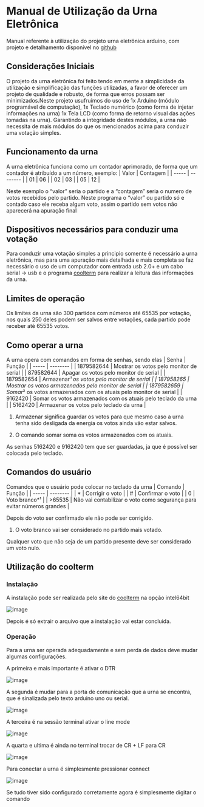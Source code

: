 # Manual de Utilização da Urna Eletrônica
Manual referente à utilização do projeto urna eletrônica arduino, com projeto e detalhamento disponível no [github](https://github.com/alguemla/urna-arduino)

## Considerações Iniciais
O projeto da urna eletrônica foi feito tendo em mente a simplicidade da utilização e simplificação das funções utilizadas, a favor de oferecer um projeto de qualidade e robusto, de forma que erros possam ser minimizados.Neste projeto usufruímos do uso de 1x Arduino (módulo programável de computação), 1x Teclado numérico (como forma de injetar informações na urna) 1x Tela LCD (como forma de retorno visual das ações tomadas na urna). Garantindo a integridade destes módulos, a urna não necessita de mais módulos do que os mencionados acima para conduzir uma votação simples.

## Funcionamento da urna
A urna eletrônica funciona como um contador aprimorado, de forma que um contador é atribuído a um número, exemplo:
| Valor	| Contagem |
| ----- | -------- |
| 01 | 06 |
| 02 | 03 |
| 05 | 12 |

Neste exemplo o “valor” seria o partido e a “contagem” seria o numero de votos recebidos pelo partido. Neste programa o “valor” ou partido só e contado caso ele receba algum voto, assim o partido sem votos não aparecerá na apuração final

## Dispositivos necessários para conduzir uma votação
Para conduzir uma votação simples a principio somente é necessário a urna eletrônica, mas para uma apuração mais detalhada e mais completa se faz necessário o uso de um computador com entrada usb 2.0+ e um cabo serial → usb e o programa [coolterm](https://freeware.the-meiers.org) para realizar a leitura das informações da urna.

## Limites de operação
Os limites da urna são 300 partidos com números até 65535 por votação, nos quais 250 deles podem ser salvos entre votações, cada partido pode receber até 65535 votos.

## Como operar a urna
A urna opera com comandos em forma de senhas, sendo elas
| Senha	| Função |
| ----- | -------- |
| 1879582644 | Mostrar os votos pelo monitor de serial |
| 879582644 | Apagar os votos pelo monitor de serial |
| 1879582654 | Armazenar*¹ os votos pelo monitor de serial |
| 187958265 | Mostrar os votos armazenados pelo monitor de serial |
| 1879582659 | Somar*² os votos armazenados com os atuais pelo monitor de serial |
| 9162420 | Somar os votos armazenados com os atuais pelo teclado da urna |
| 5162420 | Armazenar os votos pelo teclado da urna |

1. Armazenar significa guardar os votos para que mesmo caso a urna tenha sido desligada da energia os votos ainda vão estar salvos.

2. O comando somar soma os votos armazenados com os atuais.

As senhas 5162420 e 9162420 tem que ser guardadas, ja que é possível ser colocada pelo teclado.

## Comandos do usuário
Comandos que o usuário pode colocar no teclado da urna
| Comando | Função |
| ----- | -------- |
| * | Corrigir o voto |
| # | Confirmar o voto |
| 0 | Voto branco*¹ |
| >65535 | Não vai contabilizar o voto como segurança para evitar números grandes |

Depois do voto ser confirmado ele não pode ser corrigido.

1. O voto branco vai ser considerado no partido mais votado.

Qualquer voto que não seja de um partido presente deve ser considerado um voto nulo.

## Utilização do coolterm
### Instalação
A instalação pode ser realizada pelo site do [coolterm](https://freeware.the-meiers.org) na opção intel64bit

![image](https://i.ibb.co/qnvr1dL/image.png)

Depois é só extrair o arquivo que a instalação vai estar concluida.
### Operação
Para a urna ser operada adequadamente e sem perda de dados deve mudar algumas configurações.

A primeira e mais importante é ativar o DTR

![image](https://i.ibb.co/2nyQX31/image.png)

A segunda é mudar para a porta de comunicação que a urna se encontra, que é sinalizada pelo texto arduino uno ou serial.

![image](https://i.ibb.co/J2vr27p/image.png)

A terceira é na sessão terminal ativar o line mode

![image](https://i.ibb.co/BjQjgzR/image.png)

A quarta e ultima é ainda no terminal trocar de CR + LF para CR

![image](https://i.ibb.co/Jy0FmRR/image.png)

Para conectar a urna é simplesmente pressionar connect

![image](https://i.ibb.co/rm2kYKk/image.png)

Se tudo tiver sido configurado corretamente agora é simplesmente digitar o comando
